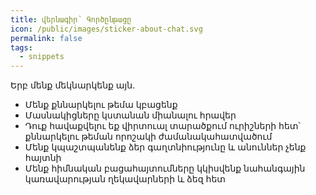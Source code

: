 ```yaml
---
title: վերնագիր՝ Գործընթացը
icon: /public/images/sticker-about-chat.svg
permalink: false
tags:
  - snippets
---
```

Երբ մենք մեկնարկենք այն․

* Մենք քննարկելու թեմա կբացենք
* Մասնակիցները կստանան միանալու հրավեր
* Դուք հավաքվելու եք վիրտուալ տարածքում ուրիշների հետ՝ քննարկելու թեման որոշակի ժամանակահատվածում
* Մենք կպաշտպանենք ձեր գաղտնիությունը և անուններ չենք հայտնի
* Մենք հիմնական բացահայտումները կկիսվենք նահանգային կառավարության ղեկավարների և ձեզ հետ
